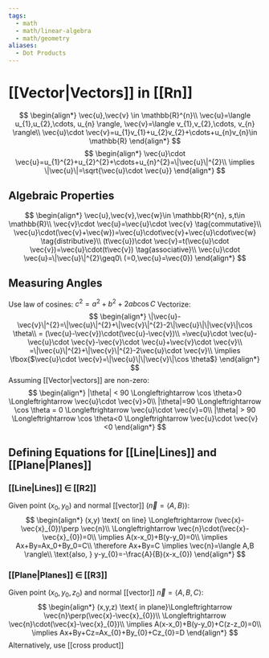 ```yaml
---
tags:
  - math
  - math/linear-algebra
  - math/geometry
aliases:
  - Dot Products
---
```

# [[Vector|Vectors]] in [[Rn]]
$$
\begin{align*}
\vec{u},\vec{v} \in \mathbb{R}^{n}\\
\vec{u}=\langle u_{1},u_{2},\cdots, u_{n} \rangle, \vec{v}=\langle v_{1},v_{2},\cdots, v_{n} \rangle\\
\vec{u}\cdot \vec{v}=u_{1}v_{1}+u_{2}v_{2}+\cdots+u_{n}v_{n}\in \mathbb{R}
\end{align*}
$$
$$
\begin{align*}
\vec{u}\cdot \vec{u}=u_{1}^{2}+u_{2}^{2}+\cdots+u_{n}^{2}=\|\vec{u}\|^{2}\\
\implies \|\vec{u}\|=\sqrt{\vec{u}\cdot \vec{u}}
\end{align*}
$$
## Algebraic Properties
$$
\begin{align*}
\vec{u},\vec{v},\vec{w}\in \mathbb{R}^{n}, s,t\in \mathbb{R}\\
\vec{v}\cdot \vec{u}=\vec{u}\cdot \vec{v} \tag{commutative}\\
\vec{u}\cdot(\vec{v}+\vec{w})=\vec{u}\cdot\vec{v}+\vec{u}\cdot\vec{w} \tag{distributive}\\
(t\vec{u})\cdot \vec{v}=t(\vec{u}\cdot \vec{v})=\vec{u}\cdot(t\vec{v}) \tag{associative}\\
\vec{u}\cdot \vec{u}=\|\vec{u}\|^{2}\geq0\ (=0,\vec{u}=\vec{0})
\end{align*}
$$
## Measuring Angles
Use law of cosines:
$c^{2}=a^{2}+b^{2}+2ab\cos C$
Vectorize:
$$
\begin{align*}
\|\vec{u}-\vec{v}\|^{2}=\|\vec{u}\|^{2}+\|\vec{v}\|^{2}-2\|\vec{u}\|\|\vec{v}\|\cos \theta\\
= (\vec{u}-\vec{v})\cdot(\vec{u}-\vec{v})\\
=\vec{u}\cdot \vec{u}-\vec{u}\cdot \vec{v}-\vec{v}\cdot \vec{u}+\vec{v}\cdot \vec{v}\\
=\|\vec{u}\|^{2}+\|\vec{v}\|^{2}-2\vec{u}\cdot \vec{v}\\
\implies \fbox{$\vec{u}\cdot \vec{v}=\|\vec{u}\|\|\vec{v}\|\cos \theta$}
\end{align*}
$$
Assuming [[Vector|vectors]] are non-zero:
$$
\begin{align*}
|\theta| < 90 \Longleftrightarrow \cos \theta>0 \Longleftrightarrow \vec{u}\cdot \vec{v}>0\\
|\theta|=90 \Longleftrightarrow \cos \theta = 0 \Longleftrightarrow \vec{u}\cdot \vec{v}=0\\
|\theta| > 90 \Longleftrightarrow \cos \theta<0 \Longleftrightarrow \vec{u}\cdot \vec{v}<0
\end{align*}
$$
## Defining Equations for [[Line|Lines]] and [[Plane|Planes]]
### [[Line|Lines]] $\in$ [[R2]]
Given point $(x_{0},y_{0})$ and normal [[vector]] ($\vec{n}=\langle A,B \rangle$):
$$
\begin{align*}
(x,y) \text{ on line} \Longleftrightarrow (\vec{x}-\vec{x}_{0})\perp \vec{n}\\
\Longleftrightarrow \vec{n}\cdot(\vec{x}-\vec{x}_{0})=0\\
\implies A(x-x_0)+B(y-y_0)=0\\
\implies Ax+By=Ax_0+By_0=C\\
\therefore Ax+By=C \implies \vec{n}=\langle A,B \rangle\\
\text{also, } y-y_{0}=-\frac{A}{B}(x-x_{0})
\end{align*}
$$
### [[Plane|Planes]] $\in$ [[R3]]
Given point $(x_{0},y_{0},z_{0})$ and normal [[vector]] $\vec{n}=\langle A,B,C \rangle$:
$$
\begin{align*}
(x,y,z) \text{ in plane}\Longleftrightarrow \vec{n}\perp(\vec{x}-\vec{x}_{0})\\
\Longleftrightarrow \vec{n}\cdot(\vec{x}-\vec{x}_{0})\\
\implies A(x-x_0)+B(y-y_0)+C(z-z_0)=0\\
\implies Ax+By+Cz=Ax_{0}+By_{0}+Cz_{0}=D
\end{align*}
$$
Alternatively, use [[cross product]]